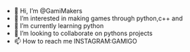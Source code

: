 - 👋 Hi, I’m @GamiMakers
- 👀 I’m interested in making games through python,c++ and
- 🌱 I’m currently learning python
- 💞️ I’m looking to collaborate on pythons projects
- 📫 How to reach me INSTAGRAM:GAMIGO
<!---
GamiMakers/GamiMakers is a ✨ special ✨ repository because its `README.md` (this file) appears on your GitHub profile.
You can click the Preview link to take a look at your changes.
--->

